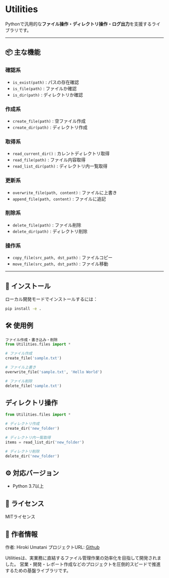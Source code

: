# Utilities

Pythonで汎用的な**ファイル操作・ディレクトリ操作・ログ出力**を支援するライブラリです。

---

## 📦 主な機能

### 確認系
- `is_exist(path)` : パスの存在確認
- `is_file(path)` : ファイルか確認
- `is_dir(path)` : ディレクトリか確認

### 作成系
- `create_file(path)` : 空ファイル作成
- `create_dir(path)` : ディレクトリ作成

### 取得系
- `read_current_dir()` : カレントディレクトリ取得
- `read_file(path)` : ファイル内容取得
- `read_list_dir(path)` : ディレクトリ内一覧取得

### 更新系
- `overwrite_file(path, content)` : ファイルに上書き
- `append_file(path, content)` : ファイルに追記

### 削除系
- `delete_file(path)` : ファイル削除
- `delete_dir(path)` : ディレクトリ削除

### 操作系
- `copy_file(src_path, dst_path)` : ファイルコピー
- `move_file(src_path, dst_path)` : ファイル移動

---

## 🚀 インストール

ローカル開発モードでインストールするには：

```bash
pip install -e .
```

## 🛠️ 使用例

``` python
ファイル作成・書き込み・削除
from Utilities.files import *

# ファイル作成
create_file('sample.txt')

# ファイル上書き
overwrite_file('sample.txt', 'Hello World')

# ファイル削除
delete_file('sample.txt')
```

## ディレクトリ操作
``` python
from Utilities.files import *

# ディレクトリ作成
create_dir('new_folder')

# ディレクトリ内一覧取得
items = read_list_dir('new_folder')

# ディレクトリ削除
delete_dir('new_folder')
```

## ⚙️ 対応バージョン

* Python 3.7以上

## 📄 ライセンス

MITライセンス

## 👤 作者情報

作者: Hiroki Umatani
プロジェクトURL: [Github](https://github.com/HirokiUmatani/my_util)

Utilitiesは、実業務に直結するファイル管理作業の効率化を目指して開発されました。
営業・開発・レポート作成などのプロジェクトを圧倒的スピードで推進するための基盤ライブラリです。